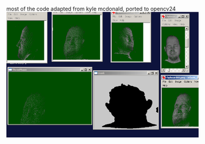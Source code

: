 
most of the code adapted from kyle mcdonald, ported to opencv24
!["baby steps"](Clip_threephase1.png)
